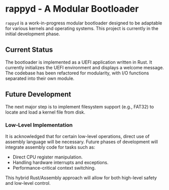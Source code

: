 # rappyd - A Modular Bootloader

`rappyd` is a work-in-progress modular bootloader designed to be adaptable for various kernels and operating systems. This project is currently in the initial development phase.

## Current Status

The bootloader is implemented as a UEFI application written in Rust. It currently initializes the UEFI environment and displays a welcome message. The codebase has been refactored for modularity, with I/O functions separated into their own module.

## Future Development

The next major step is to implement filesystem support (e.g., FAT32) to locate and load a kernel file from disk.

### Low-Level Implementation

It is acknowledged that for certain low-level operations, direct use of assembly language will be necessary. Future phases of development will integrate assembly code for tasks such as:
*   Direct CPU register manipulation.
*   Handling hardware interrupts and exceptions.
*   Performance-critical context switching.

This hybrid Rust/Assembly approach will allow for both high-level safety and low-level control.
